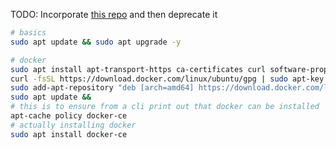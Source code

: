 
TODO:
Incorporate [this repo](https://github.com/punctuationmarks/Linux-tips-for-deployment) and then deprecate it

```bash
# basics
sudo apt update && sudo apt upgrade -y

# docker
sudo apt install apt-transport-https ca-certificates curl software-properties-common &&
curl -fsSL https://download.docker.com/linux/ubuntu/gpg | sudo apt-key add - &&
sudo add-apt-repository "deb [arch=amd64] https://download.docker.com/linux/ubuntu bionic stable" &&
sudo apt update &&
# this is to ensure from a cli print out that docker can be installed
apt-cache policy docker-ce
# actually installing docker
sudo apt install docker-ce
```